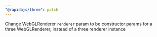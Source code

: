 ```yaml
---
"@rapidajs/three": patch
---
```


Change WebGLRenderer `renderer` param to be constructor params for a three WebGLRenderer, instead of a three renderer instance
